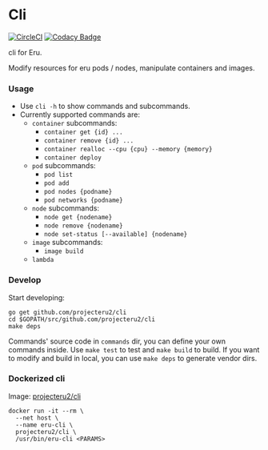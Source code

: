 Cli
=====
[![CircleCI](https://circleci.com/gh/projecteru2/cli.svg?style=shield)](https://circleci.com/gh/projecteru2/cli)
[![Codacy Badge](https://api.codacy.com/project/badge/Grade/c4328f07835a43148ef8d2a87dbe5c85)](https://www.codacy.com/app/projecteru2/cli?utm_source=github.com&amp;utm_medium=referral&amp;utm_content=projecteru2/cli&amp;utm_campaign=Badge_Grade)

cli for Eru.

Modify resources for eru pods / nodes, manipulate containers and images.

### Usage

* Use `cli -h` to show commands and subcommands.
* Currently supported commands are:
	* `container` subcommands:
		* `container get {id} ...`
		* `container remove {id} ...`
		* `container realloc --cpu {cpu} --memory {memory}`
		* `container deploy`
	* `pod` subcommands:
		* `pod list`
		* `pod add`
		* `pod nodes {podname}`
		* `pod networks {podname}`
	* `node` subcommands:
		* `node get {nodename}`
		* `node remove {nodename}`
		* `node set-status [--available] {nodename}`
	* `image` subcommands:
		* `image build`
	* `lambda`

### Develop

Start developing:

```
go get github.com/projecteru2/cli
cd $GOPATH/src/github.com/projecteru2/cli
make deps
```

Commands' source code in `commands` dir, you can define your own commands inside. Use `make test` to test and `make build` to build. If you want to modify and build in local, you can use `make deps` to generate vendor dirs.

### Dockerized cli

Image: [projecteru2/cli](https://hub.docker.com/r/projecteru2/cli/)

```shell
docker run -it --rm \
  --net host \
  --name eru-cli \
  projecteru2/cli \
  /usr/bin/eru-cli <PARAMS>
```
